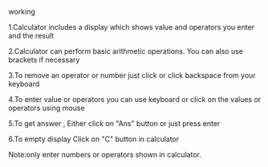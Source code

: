 

working

1.Calculator includes a display which  shows value and operators you enter and the result ​

2.Calculator can perform basic arithmetic operations. You can also  use brackets if necessary ​

3.To remove an operator or number just click           or click backspace from your keyboard​

4.To enter value or operators you can use  keyboard or click on the values or operators using mouse ​

5.To get answer , Either click on "Ans" button  or just press enter​

6.To empty display Click on "C" button in calculator​

Note:​only enter numbers or operators shown in calculator. ​
